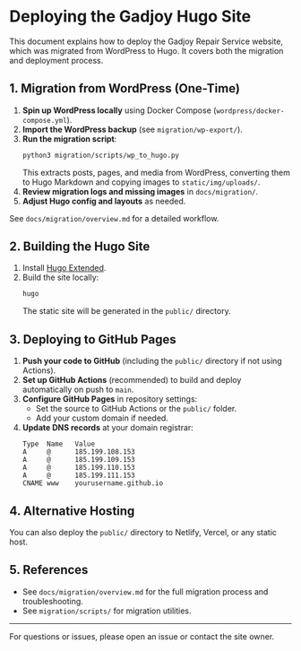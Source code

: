 # Deploying the Gadjoy Hugo Site

This document explains how to deploy the Gadjoy Repair Service website, which was migrated from WordPress to Hugo. It covers both the migration and deployment process.

## 1. Migration from WordPress (One-Time)

1. **Spin up WordPress locally** using Docker Compose (`wordpress/docker-compose.yml`).
2. **Import the WordPress backup** (see `migration/wp-export/`).
3. **Run the migration script**:
   ```bash
   python3 migration/scripts/wp_to_hugo.py
   ```
   This extracts posts, pages, and media from WordPress, converting them to Hugo Markdown and copying images to `static/img/uploads/`.
4. **Review migration logs and missing images** in `docs/migration/`.
5. **Adjust Hugo config and layouts** as needed.

See `docs/migration/overview.md` for a detailed workflow.

## 2. Building the Hugo Site

1. Install [Hugo Extended](https://gohugo.io/installation/).
2. Build the site locally:
   ```bash
   hugo
   ```
   The static site will be generated in the `public/` directory.

## 3. Deploying to GitHub Pages

1. **Push your code to GitHub** (including the `public/` directory if not using Actions).
2. **Set up GitHub Actions** (recommended) to build and deploy automatically on push to `main`.
3. **Configure GitHub Pages** in repository settings:
   - Set the source to GitHub Actions or the `public/` folder.
   - Add your custom domain if needed.
4. **Update DNS records** at your domain registrar:
   ```
   Type  Name   Value
   A     @      185.199.108.153
   A     @      185.199.109.153
   A     @      185.199.110.153
   A     @      185.199.111.153
   CNAME www    yourusername.github.io
   ```

## 4. Alternative Hosting

You can also deploy the `public/` directory to Netlify, Vercel, or any static host.

## 5. References

- See `docs/migration/overview.md` for the full migration process and troubleshooting.
- See `migration/scripts/` for migration utilities.

---

For questions or issues, please open an issue or contact the site owner.
